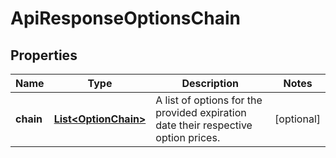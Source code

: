 
# ApiResponseOptionsChain

## Properties
Name | Type | Description | Notes
------------ | ------------- | ------------- | -------------
**chain** | [**List&lt;OptionChain&gt;**](OptionChain.md) | A list of options for the provided expiration date their respective option prices. |  [optional]



